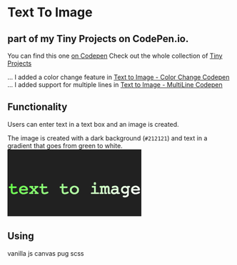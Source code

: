 # Text To Image

## part of my Tiny Projects on CodePen.io.
You can find this one [on Codepen](https://codepen.io/jessachandler/pen/YOVLxV)
Check out the whole collection of [Tiny Projects](https://codepen.io/collection/XoWbmB/)

... I added a color change feature in [Text to Image - Color Change Codepen](https://codepen.io/jessachandler/pen/bxRpMb)
... I added support for multiple lines in [Text to Image - MultiLine Codepen](https://codepen.io/jessachandler/pen/jvwGOo)

## Functionality
Users can enter text in a text box and an image is created.

The image is created with a dark background (`#212121`) and text in a gradient that goes from green to white.
![example image](/images/testimage.png)

## Using
vanilla js
canvas
pug
scss
